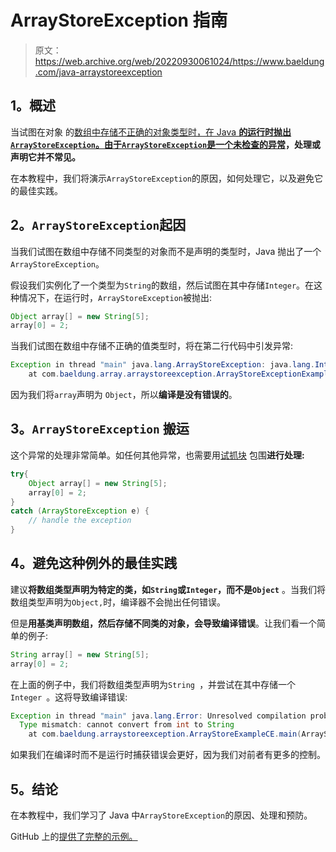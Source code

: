 # ArrayStoreException 指南

> 原文：<https://web.archive.org/web/20220930061024/https://www.baeldung.com/java-arraystoreexception>

## 1。概述

当试图在对象 的[数组中存储不正确的对象类型时，在 Java **的运行时抛出`ArrayStoreException`。由于`ArrayStoreException`是一个**](/web/20220523232733/https://www.baeldung.com/java-arrays-guide)**[未检查的异常](/web/20220523232733/https://www.baeldung.com/java-checked-unchecked-exceptions)，处理或声明它并不常见。**

在本教程中，我们将演示`ArrayStoreException`的原因，如何处理它，以及避免它的最佳实践。

## 2。`ArrayStoreException`起因

当我们试图在数组中存储不同类型的对象而不是声明的类型时，Java 抛出了一个`ArrayStoreException`。

假设我们实例化了一个类型为`String`的数组，然后试图在其中存储`Integer`。在这种情况下，在运行时，`ArrayStoreException`被抛出:

```java
Object array[] = new String[5];
array[0] = 2;
```

当我们试图在数组中存储不正确的值类型时，将在第二行代码中引发异常:

```java
Exception in thread "main" java.lang.ArrayStoreException: java.lang.Integer
    at com.baeldung.array.arraystoreexception.ArrayStoreExceptionExample.main(ArrayStoreExceptionExample.java:9)
```

因为我们将`array`声明为 `Object`，所以**编译是没有错误的**。

## 3。`ArrayStoreException` 搬运

这个异常的处理非常简单。如任何其他异常，也需要用[试抓块](/web/20220523232733/https://www.baeldung.com/java-exceptions) 包围**进行处理:**

```java
try{
    Object array[] = new String[5];
    array[0] = 2;
}
catch (ArrayStoreException e) {
    // handle the exception
}
```

## 4。避免这种例外的最佳实践

建议**将数组类型声明为特定的类，如`String`或`Integer`，而不是`Object`** 。当我们将数组类型声明为`Object,`时，编译器不会抛出任何错误。

但是**用基类声明数组，然后存储不同类的对象，会导致编译错误**。让我们看一个简单的例子:

```java
String array[] = new String[5];
array[0] = 2;
```

在上面的例子中，我们将数组类型声明为`String `，并尝试在其中存储一个`Integer `。这将导致编译错误:

```java
Exception in thread "main" java.lang.Error: Unresolved compilation problem: 
  Type mismatch: cannot convert from int to String
    at com.baeldung.arraystoreexception.ArrayStoreExampleCE.main(ArrayStoreExampleCE.java:8)
```

如果我们在编译时而不是运行时捕获错误会更好，因为我们对前者有更多的控制。

## 5。结论

在本教程中，我们学习了 Java 中`ArrayStoreException`的原因、处理和预防。

GitHub 上的[提供了完整的示例。](https://web.archive.org/web/20220523232733/https://github.com/eugenp/tutorials/tree/master/core-java-modules/core-java-arrays-guides)
